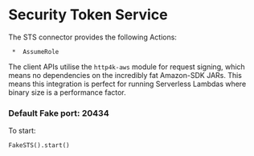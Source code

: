 # Security Token Service

The STS connector provides the following Actions:

     *  AssumeRole

The client APIs utilise the `http4k-aws` module for request signing, which means no dependencies on the incredibly fat Amazon-SDK JARs. This means this integration is perfect for running Serverless Lambdas where binary size is a performance factor.

### Default Fake port: 20434

To start:
```
FakeSTS().start()
```
